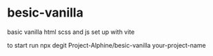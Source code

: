 # besic-vanilla
basic vanilla html scss and js set up with vite

to start run
npx degit Project-Alphine/besic-vanilla your-project-name
